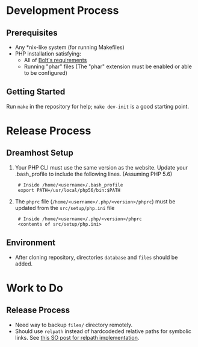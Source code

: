 Development Process
===================

Prerequisites
-------------

* Any *nix-like system (for running Makefiles)
* PHP installation satisfying:
    * All of [Bolt's requirements][bolt-req]
    * Running "phar" files (The "phar" extension must be enabled or able to be configured)


Getting Started
---------------

Run `make` in the repository for help; `make dev-init` is a good starting point.


Release Process
===============

Dreamhost Setup
---------------

1. Your PHP CLI must use the same version as the website. Update your
   .bash_profile to include the following lines. (Assuming PHP 5.6)

        # Inside /home/<username>/.bash_profile
        export PATH=/usr/local/php56/bin:$PATH

2. The `phprc` file (`/home/<username>/.php/<version>/phprc`) must be updated from
   the `src/setup/php.ini` file

        # Inside /home/<username>/.php/<version>/phprc
        <contents of src/setup/php.ini>




Environment
-----------

* After cloning repository, directories `database` and `files` should be added.

Work to Do
==========

Release Process
---------------

* Need way to backup `files/` directory remotely.
* Should use `relpath` instead of hardcodeded relative paths for symbolic links.
  See [this SO post for relpath implementation][so-relpath].



[bolt-req]: https://docs.bolt.cm/3.2/getting-started/requirements
[so-relpath]: http://stackoverflow.com/a/12498485
